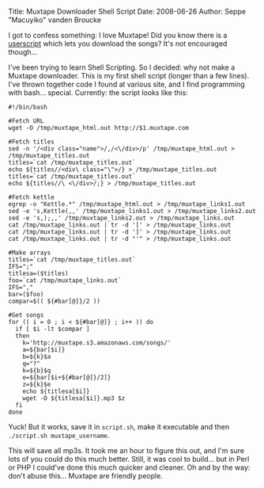 Title: Muxtape Downloader Shell Script
Date: 2008-06-26
Author: Seppe "Macuyiko" vanden Broucke

I got to confess something: I love Muxtape! Did you know there is a [userscript](http://userscripts.org/scripts/show/24382) which lets you download the songs? It's not encouraged though...

I've been trying to learn Shell Scripting. So I decided: why not make a Muxtape downloader. This is my first shell script (longer than a few lines). I've thrown together code I found at various site, and I find programming with bash... special. Currently: the script looks like this:

    #!/bin/bash

    #Fetch URL
    wget -O /tmp/muxtape_html.out http://$1.muxtape.com

    #Fetch titles
    sed -n '/<div class="name">/,/<\/div>/p' /tmp/muxtape_html.out > /tmp/muxtape_titles.out
    titles=`cat /tmp/muxtape_titles.out`
    echo ${titles//<div\ class="\">/} > /tmp/muxtape_titles.out
    titles=`cat /tmp/muxtape_titles.out`
    echo ${titles//\ <\/div>/;} > /tmp/muxtape_titles.out

    #Fetch kettle
    egrep -o "Kettle.*" /tmp/muxtape_html.out > /tmp/muxtape_links1.out
    sed -e 's,Kettle(,,' /tmp/muxtape_links1.out > /tmp/muxtape_links2.out
    sed -e 's,);,,' /tmp/muxtape_links2.out > /tmp/muxtape_links.out
    cat /tmp/muxtape_links.out | tr -d '[' > /tmp/muxtape_links.out
    cat /tmp/muxtape_links.out | tr -d ']' > /tmp/muxtape_links.out
    cat /tmp/muxtape_links.out | tr -d "'" > /tmp/muxtape_links.out

    #Make arrays
    titles=`cat /tmp/muxtape_titles.out`
    IFS=";"
    titlesa=($titles)
    foo=`cat /tmp/muxtape_links.out`
    IFS=","
    bar=($foo)
    compar=$(( ${#bar[@]}/2 ))

    #Get songs
    for (( i = 0 ; i < ${#bar[@]} ; i++ )) do
      if [ $i -lt $compar ]
      then
        k='http://muxtape.s3.amazonaws.com/songs/'
        a=${bar[$i]}
        b=${k}$a
        q="?"
        k=${b}$q
        e=${bar[$i+${#bar[@]}/2]}
        z=${k}$e
        echo ${titlesa[$i]}
        wget -O ${titlesa[$i]}.mp3 $z
      fi
    done

Yuck! But it works, save it in `script.sh`, make it executable and then `./script.sh muxtape_username`.

This will save all mp3s. It took me an hour to figure this out, and I'm sure lots of you could do this much better. Still, it was cool to build... but in Perl or PHP I could've done this much quicker and cleaner. Oh and by the way: don't abuse this... Muxtape are friendly people.

